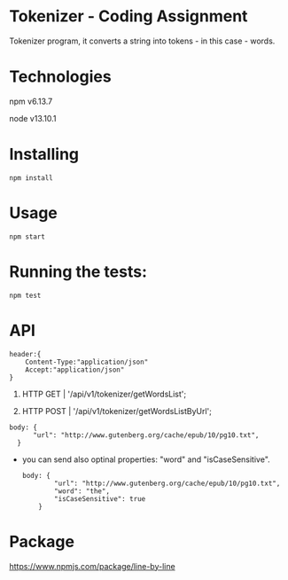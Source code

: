 # Tokenizer - Coding Assignment
Tokenizer program, it converts a string into tokens - in this case - words.

# Technologies
npm  v6.13.7

node v13.10.1

# Installing
```
npm install
```

# Usage
```
npm start
```

# Running the tests:
```
npm test
```


# API
```
header:{
    Content-Type:"application/json"
    Accept:"application/json"
}  
```

1. HTTP GET    |   '/api/v1/tokenizer/getWordsList';

2. HTTP POST    |   '/api/v1/tokenizer/getWordsListByUrl';
  ```
body: {
        "url": "http://www.gutenberg.org/cache/epub/10/pg10.txt",
    }
```
- you can send also optinal properties: "word" and "isCaseSensitive".
    ```
    body: {
            "url": "http://www.gutenberg.org/cache/epub/10/pg10.txt",
            "word": "the",
            "isCaseSensitive": true
        }
    ```

# Package
https://www.npmjs.com/package/line-by-line
